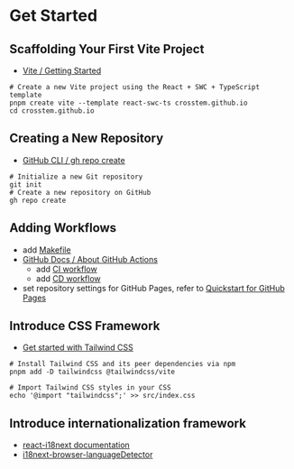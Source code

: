# Get Started

## Scaffolding Your First Vite Project

- [Vite / Getting Started](https://vite.dev/guide/#scaffolding-your-first-vite-project)

```shell
# Create a new Vite project using the React + SWC + TypeScript template
pnpm create vite --template react-swc-ts crosstem.github.io
cd crosstem.github.io
```

## Creating a New Repository

- [GitHub CLI / gh repo create](https://cli.github.com/manual/gh_repo_create)

```shell
# Initialize a new Git repository
git init
# Create a new repository on GitHub
gh repo create
```

## Adding Workflows

- add [Makefile](../Makefile)
- [GitHub Docs / About GitHub Actions](https://docs.github.com/en/actions/learn-github-actions/understanding-github-actions#about-github-actions)
  - add [CI workflow](../.github/workflows/test.yaml)
  - add [CD workflow](../.github/workflows/gh-pages.yaml)
- set repository settings for GitHub Pages, refer to [Quickstart for GitHub Pages](https://docs.github.com/en/pages/quickstart)

## Introduce CSS Framework

- [Get started with Tailwind CSS](https://tailwindcss.com/docs/installation/using-vite)

```shell
# Install Tailwind CSS and its peer dependencies via npm
pnpm add -D tailwindcss @tailwindcss/vite

# Import Tailwind CSS styles in your CSS
echo '@import "tailwindcss";' >> src/index.css
```

## Introduce internationalization framework

- [react-i18next documentation](https://react.i18next.com/getting-started)
- [i18next-browser-languageDetector](https://github.com/i18next/i18next-browser-languageDetector)
